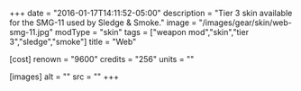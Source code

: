 +++
date = "2016-01-17T14:11:52-05:00"
description = "Tier 3 skin available for the SMG-11 used by Sledge & Smoke."
image = "/images/gear/skin/web-smg-11.jpg"
modType = "skin"
tags = ["weapon mod","skin","tier 3","sledge","smoke"]
title = "Web"

[cost]
  renown = "9600"
  credits = "256"
  units = ""

[images]
  alt = ""
  src = ""
+++
